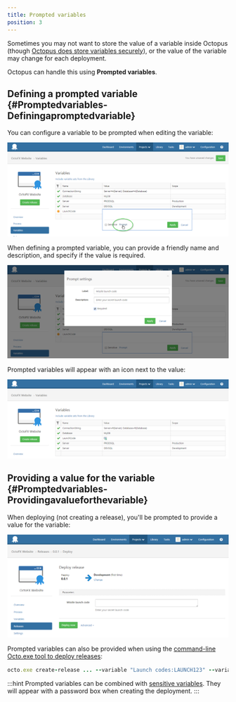 ```yaml
---
title: Prompted variables
position: 3
---
```



Sometimes you may not want to store the value of a variable inside Octopus (though [Octopus does store variables securely](/docs/deploying-applications/variables/sensitive-variables.md)), or the value of the variable may change for each deployment.


Octopus can handle this using **Prompted variables**.

## Defining a prompted variable {#Promptedvariables-Definingapromptedvariable}


You can configure a variable to be prompted when editing the variable:


![](/docs/images/3048314/3278298.png "width=500")


When defining a prompted variable, you can provide a friendly name and description, and specify if the value is required.


![](/docs/images/3048314/3278299.png "width=500")


Prompted variables will appear with an icon next to the value:


![](/docs/images/3048314/3278300.png "width=500")




## Providing a value for the variable {#Promptedvariables-Providingavalueforthevariable}


When deploying (not creating a release), you'll be prompted to provide a value for the variable:


![](/docs/images/3048314/3278301.png "width=500")


Prompted variables can also be provided when using the [command-line Octo.exe tool to deploy releases](/docs/api-and-integration/octo.exe-command-line/deploying-releases.md):

```ruby
octo.exe create-release ... --variable "Launch codes:LAUNCH123" --variable "Variable 2:Some value"
```







:::hint
Prompted variables can be combined with [sensitive variables](/docs/deploying-applications/variables/sensitive-variables.md). They will appear with a password box when creating the deployment.
:::
